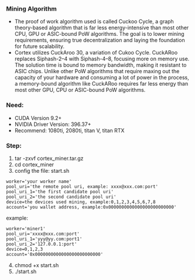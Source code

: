 
### Mining Algorithm

- The proof of work algorithm used is called Cuckoo Cycle, a graph theory-based algorithm that is far less energy-intensive than most other CPU, GPU or ASIC-bound PoW algorithms. The goal is to lower mining requirements, ensuring true decentralization and laying the foundation for future scalability.
- Cortex utilizes CuckAroo 30, a variation of Cukoo Cycle. CuckARoo replaces Siphash-2–4 with Siphash-4–8, focusing more on memory use. The solution time is bound to memory bandwidth, making it resistant to ASIC chips. Unlike other PoW algorithms that require maxing out the capacity of your hardware and consuming a lot of power in the process, a memory-bound algorithm like CuckARoo requires far less energy than most other GPU, CPU or ASIC-bound PoW algorithms.

### Need:
- CUDA Version 9.2+
- NVIDIA Driver Version: 396.37+
- Recommend: 1080ti, 2080ti, titan V, titan RTX

### Step:
1. tar -zxvf cortex_miner.tar.gz
2. cd cortex_miner
3. config the file: start.sh
```
worker='your worker name'
pool_uri='the remote pool uri, example: xxxx@xxx.com:port'
pool_uri_1='the first candidate pool uri'
pool_uri_2='the second candidate pool uri'
device=the devices used mining, example:0,1,2,3,4,5,6,7,8
account='you wallet address, example:0x0000000000000000000000000'
```
example:
```
worker='miner1'
pool_uri='xxxx@xxx.com:port'
pool_uri_1='yyy@yy.com:port1'
pool_uri_2='127.0.0.1:port'
device=0,1,2,3
account='0x0000000000000000000000000'
```
4. chmod +x start.sh
5. ./start.sh

